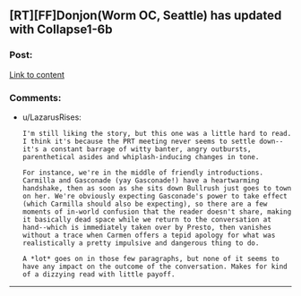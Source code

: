 ## [RT][FF]Donjon(Worm OC, Seattle) has updated with Collapse1-6b

### Post:

[Link to content](https://archiveofourown.org/works/18146996/chapters/44126575)

### Comments:

- u/LazarusRises:
  ```
  I'm still liking the story, but this one was a little hard to read. I think it's because the PRT meeting never seems to settle down--it's a constant barrage of witty banter, angry outbursts, parenthetical asides and whiplash-inducing changes in tone. 

  For instance, we're in the middle of friendly introductions. Carmilla and Gasconade (yay Gasconade!) have a heartwarming handshake, then as soon as she sits down Bullrush just goes to town on her. We're obviously expecting Gasconade's power to take effect (which Carmilla should also be expecting), so there are a few moments of in-world confusion that the reader doesn't share, making it basically dead space while we return to the conversation at hand--which is immediately taken over by Presto, then vanishes without a trace when Carmen offers a tepid apology for what was realistically a pretty impulsive and dangerous thing to do. 

  A *lot* goes on in those few paragraphs, but none of it seems to have any impact on the outcome of the conversation. Makes for kind of a dizzying read with little payoff.
  ```

---

